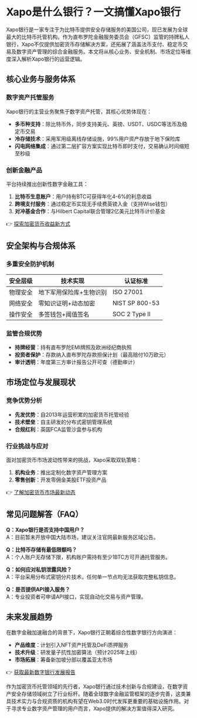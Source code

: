 # Xapo是什么银行？一文搞懂Xapo银行

Xapo银行是一家专注于为比特币提供安全存储服务的美国公司，现已发展为全球最大的比特币托管机构。作为直布罗陀金融服务委员会（GFSC）监管的持牌私人银行，Xapo不仅提供加密货币存储解决方案，还拓展了涵盖法币支付、稳定币交易及数字资产管理的综合金融服务。本文将从核心业务、安全机制、市场定位等维度深入解析Xapo银行的运营逻辑。

## 核心业务与服务体系

### 数字资产托管服务
Xapo银行的主营业务聚焦于数字资产托管，其核心优势体现在：
- **多币种支持**：除比特币外，同步支持美元、英镑、USDT、USDC等法币及稳定币交易
- **冷存储技术**：采用军用级离线存储设施，99%用户资产存放于地下保险库
- **闪电网络集成**：通过第二层扩容方案实现比特币即时支付，交易确认时间缩短至秒级

### 创新金融产品
平台持续推出创新性数字金融工具：
1. **比特币生息账户**：用户持有BTC可获得年化4-6%的利息收益
2. **跨境支付服务**：通过稳定币实现无手续费英镑入金（支持Wise钱包）
3. **对冲基金合作**：与Hilbert Capital联合管理2亿美元比特币计价基金

👉 [探索加密货币收益新方式](https://bit.ly/okx_welcome)

## 安全架构与合规体系

### 多重安全防护机制
| 安全层级 | 技术实现 | 认证标准 |
|---------|---------|---------|
| 物理安全 | 地下军用保险库+生物识别 | ISO 27001 |
| 网络安全 | 零知识证明+动态加密 | NIST SP 800-53 |
| 操作安全 | 多签钱包+阈值签名 | SOC 2 Type II |

### 监管合规优势
- **持牌经营**：持有直布罗陀EMI牌照及欧洲经纪商执照
- **投资者保护**：存款纳入直布罗陀存款担保计划（最高赔付10万欧元）
- **审计透明**：年度第三方审计报告公开可查（德勤审计）

## 市场定位与发展现状

### 竞争优势分析
- **先发优势**：自2013年运营积累的加密货币托管经验
- **技术壁垒**：自主研发的分布式密钥管理系统
- **合规红利**：英国FCA监管沙盒参与机构

### 行业挑战与应对
面对加密货币市场波动性带来的挑战，Xapo采取双轨策略：
1. **机构业务**：推出定制化数字资产管理方案
2. **零售创新**：开发零佣金美股ETF投资产品

👉 [了解加密货币市场最新动态](https://bit.ly/okx_welcome)

## 常见问题解答（FAQ）

**Q：Xapo银行是否支持中国用户？**  
A：目前暂未开放中国大陆市场，建议关注官网最新服务区域公告。

**Q：比特币存储有最低限额吗？**  
A：个人账户无存储下限，机构账户需持有至少1BTC方可开通托管服务。

**Q：如何应对私钥泄露风险？**  
A：平台采用分布式密钥分片技术，任何单一节点均无法获取完整私钥信息。

**Q：是否提供API接入服务？**  
A：专业投资者可申请API接口，实现自动化交易与资产管理。

## 未来发展趋势

在数字金融加速融合的背景下，Xapo银行正朝着综合性数字银行方向演进：
- **产品维度**：计划引入NFT资产托管及DeFi质押服务
- **技术升级**：研发量子抗性加密算法（预计2025年上线）
- **市场拓展**：筹备新加坡分部以覆盖亚太市场

👉 [获取最新数字银行发展报告](https://bit.ly/okx_welcome)

作为加密货币托管领域的先行者，Xapo银行通过技术创新与合规建设，在数字资产安全存储领域树立了行业标杆。随着全球数字金融监管框架的逐步完善，这类兼具技术实力与合规资质的机构有望在Web3.0时代发挥更重要的基础设施作用。对于寻求专业数字资产管理的用户而言，Xapo提供的解决方案值得深入研究。